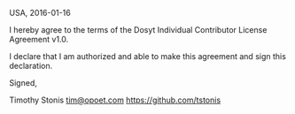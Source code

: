 USA, 2016-01-16

I hereby agree to the terms of the Dosyt Individual Contributor License
Agreement v1.0.

I declare that I am authorized and able to make this agreement and sign this
declaration.

Signed,

Timothy Stonis tim@opoet.com https://github.com/tstonis


